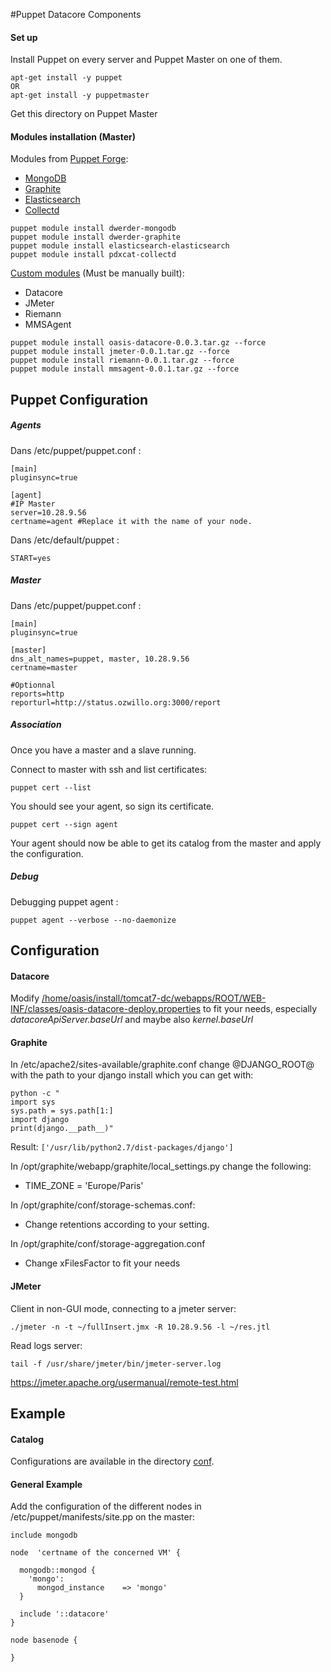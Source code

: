 #Puppet Datacore Components 

#### Set up

Install Puppet on every server and Puppet Master on one of them.
```
apt-get install -y puppet
OR
apt-get install -y puppetmaster
```

Get this directory on Puppet Master

#### Modules installation (Master)

Modules from [Puppet Forge](https://forge.puppetlabs.com/):
* [MongoDB](https://forge.puppetlabs.com/dwerder/mongodb)
* [Graphite](https://forge.puppetlabs.com/dwerder/graphite)
* [Elasticsearch](https://forge.puppetlabs.com/elasticsearch/elasticsearch)
* [Collectd](https://forge.puppetlabs.com/pdxcat/collectd)

```
puppet module install dwerder-mongodb
puppet module install dwerder-graphite
puppet module install elasticsearch-elasticsearch
puppet module install pdxcat-collectd
```

[Custom modules](https://github.com/pole-numerique/oasis-datacore/tree/master/puppet/modules) (Must be manually built):
* Datacore
* JMeter
* Riemann
* MMSAgent

```
puppet module install oasis-datacore-0.0.3.tar.gz --force
puppet module install jmeter-0.0.1.tar.gz --force
puppet module install riemann-0.0.1.tar.gz --force
puppet module install mmsagent-0.0.1.tar.gz --force
```

## Puppet Configuration

##### Agents
Dans /etc/puppet/puppet.conf :
```
[main]
pluginsync=true

[agent]
#IP Master
server=10.28.9.56
certname=agent #Replace it with the name of your node.
```

Dans /etc/default/puppet :
```
START=yes
```

##### Master
Dans /etc/puppet/puppet.conf :
```
[main]
pluginsync=true

[master]
dns_alt_names=puppet, master, 10.28.9.56 
certname=master

#Optionnal
reports=http
reporturl=http://status.ozwillo.org:3000/report
```

##### Association

Once you have a master and a slave running.

Connect to master with ssh and list certificates:
```
puppet cert --list
```

You should see your agent, so sign its certificate.
```
puppet cert --sign agent
```

Your agent should now be able to get its catalog from the master and apply the configuration.

##### Debug
Debugging puppet agent :
```
puppet agent --verbose --no-daemonize
```
## Configuration

#### Datacore

Modify [/home/oasis/install/tomcat7-dc/webapps/ROOT/WEB-INF/classes/oasis-datacore-deploy.properties](https://github.com/pole-numerique/oasis-datacore/blob/master/oasis-datacore-deploy/vmdc/home/oasis/install/tomcat7-dc/webapps/ROOT/WEB-INF/classes/oasis-datacore-deploy.properties) to fit your needs, especially *datacoreApiServer.baseUrl* and maybe also *kernel.baseUrl*

#### Graphite

In /etc/apache2/sites-available/graphite.conf change @DJANGO_ROOT@ with the path to your django install which you can get with:
```
python -c "
import sys
sys.path = sys.path[1:]
import django
print(django.__path__)"
```
Result: ```['/usr/lib/python2.7/dist-packages/django']```

In /opt/graphite/webapp/graphite/local_settings.py change the following:
* TIME_ZONE = 'Europe/Paris'

In /opt/graphite/conf/storage-schemas.conf:
* Change retentions according to your setting.

In /opt/graphite/conf/storage-aggregation.conf
* Change xFilesFactor to fit your needs

#### JMeter

Client in non-GUI mode, connecting to a jmeter server:
```
./jmeter -n -t ~/fullInsert.jmx -R 10.28.9.56 -l ~/res.jtl
```

Read logs server:
```
tail -f /usr/share/jmeter/bin/jmeter-server.log
```

https://jmeter.apache.org/usermanual/remote-test.html


## Example

#### Catalog

Configurations are available in the directory [conf](https://github.com/pole-numerique/oasis-datacore/tree/master/puppet/conf).

#### General Example

Add the configuration of the different nodes in /etc/puppet/manifests/site.pp on the master:
```
include mongodb

node  'certname of the concerned VM' {

  mongodb::mongod {
    'mongo':
      mongod_instance    => 'mongo'
  }
  
  include '::datacore'
}

node basenode {

}
```

